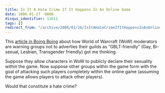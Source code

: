 ```yaml
---
title: Is It A Hate Crime If It Happens In An Online Game
date: 2006-01-27 -0800
disqus_identifier: 11611
tags: []
redirect_from: "/archive/2006/01/26/IsItAHateCrimeIfItHappensInAnOnlineGame.aspx/"
---
```


This [article in Boing
Boing](http://www.boingboing.net/2006/01/27/world_of_warcraft_do.html "Article on sexuality in World of Warcraft")
about how World of Warcraft (WoW) moderators are warning groups not to
adverties their guilds as “GBLT-friendly” (Gay, Bi-sexual, Lesbian,
Transgender friendly) got me thinking.

Suppose they allow characters in WoW to publicly declare their sexuality
within the game. Now suppose other groups within the game form with the
goal of attacking such players completely within the online game
(assuming the game allows players to attack other players).

Would that constitute a hate crime?

